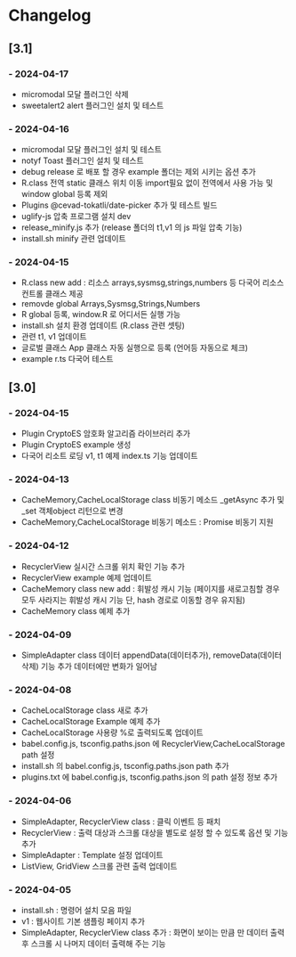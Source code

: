 # Changelog

## [3.1]
### - 2024-04-17
- micromodal 모달 플러그인 삭제
- sweetalert2 alert 플러그인 설치 및 테스트

### - 2024-04-16
- micromodal 모달 플러그인 설치 및 테스트
- notyf Toast 플러그인 설치 및 테스트
- debug release 로 배포 할 경우 example 폴더는 제외 시키는 옵션 추가
- R.class 전역 static 클래스 위치 이동 import필요 없이 전역에서 사용 가능 및 window global 등록 제외
- Plugins @cevad-tokatli/date-picker 추가 및 테스트 빌드
- uglify-js 압축 프로그램 설치 dev
- release_minify.js 추가 (release 폴더의 t1,v1 의 js 파일 압축 기능)
- install.sh minify 관련 업데이트

### - 2024-04-15
- R.class new add : 리소스 arrays,sysmsg,strings,numbers 등 다국어 리소스 컨트롤 클래스 제공
- removde global Arrays,Sysmsg,Strings,Numbers 
- R global 등록, window.R 로 어디서든 실행 가능
- install.sh 설치 환경 업데이트 (R.class 관련 셋팅)
- 관련 t1, v1 업데이트
- 글로벌 클래스 App 클래스 자동 실행으로 등록 (언어등 자동으로 체크)
- example r.ts 다국어 테스트

## [3.0]
### - 2024-04-15
- Plugin CryptoES 암호화 알고리즘 라이브러리 추가
- Plugin CryptoES example 생성
- 다국어 리소트 로딩 v1, t1 예제 index.ts 기능 업데이트

### - 2024-04-13
- CacheMemory,CacheLocalStorage class 비동기 메소드 _getAsync 추가 및 _set 객체object 리턴으로 변경
- CacheMemory,CacheLocalStorage 비동기 메소드 : Promise 비동기 지원

### - 2024-04-12
- RecyclerView 실시간 스크롤 위치 확인 기능 추가
- RecyclerView example 예제 업데이트
- CacheMemory class new add : 휘발성 캐시 기능 (페이지를 새로고침할 경우 모두 사라지는 휘발성 캐시 기능 단, hash 경로로 이동할 경우 유지됨)
- CacheMemory class 예제 추가

### - 2024-04-09
- SimpleAdapter class 데이터 appendData(데이터추가), removeData(데이터삭제) 기능 추가 데이터에만 변화가 일어남

### - 2024-04-08
- CacheLocalStorage class 새로 추가
- CacheLocalStorage Example 예제 추가
- CacheLocalStorage 사용량 %로 출력되도록 업데이트
- babel.config.js, tsconfig.paths.json 에 RecyclerView,CacheLocalStorage path 설정
- install.sh 의 babel.config.js, tsconfig.paths.json path 추가
- plugins.txt 에 babel.config.js, tsconfig.paths.json 의 path 설정 정보 추가


### - 2024-04-06
- SimpleAdapter, RecyclerView class : 클릭 이벤트 등 패치
- RecyclerView : 출력 대상과 스크롤 대상을 별도로 설정 할 수 있도록 옵션 및 기능 추가
- SimpleAdapter : Template 설정 업데이트
- ListView, GridView 스크롤 관련 출력 업데이트

### - 2024-04-05
- install.sh : 명령어 설치 모음 파일
- v1 : 웹사이트 기본 샘플링 페이지 추가
- SimpleAdapter, RecyclerView class 추가 : 화면이 보이는 만큼 만 데이터 출력 후 스크롤 시 나머지 데이터 출력해 주는 기능